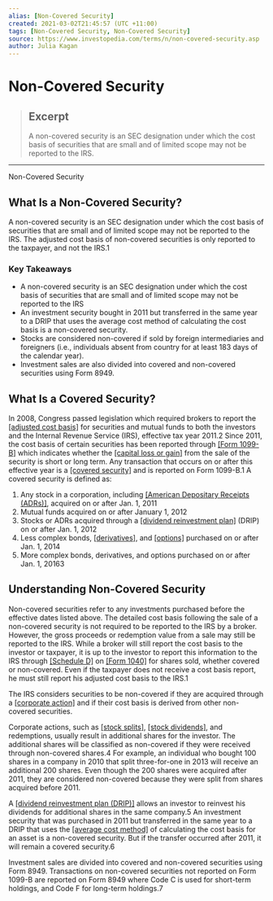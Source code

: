 ```yaml
---
alias: [Non-Covered Security]
created: 2021-03-02T21:45:57 (UTC +11:00)
tags: [Non-Covered Security, Non-Covered Security]
source: https://www.investopedia.com/terms/n/non-covered-security.asp
author: Julia Kagan
---
```


# Non-Covered Security

> ## Excerpt
> A non-covered security is an SEC designation under which the cost basis of securities that are small and of limited scope may not be reported to the IRS.

---

Non-Covered Security
## What Is a Non-Covered Security?

A non-covered security is an SEC designation under which the cost basis of securities that are small and of limited scope may not be reported to the IRS. The adjusted cost basis of non-covered securities is only reported to the taxpayer, and not the IRS.1

### Key Takeaways

-   A non-covered security is an SEC designation under which the cost basis of securities that are small and of limited scope may not be reported to the IRS
-   An investment security bought in 2011 but transferred in the same year to a DRIP that uses the average cost method of calculating the cost basis is a non-covered security. 
-   Stocks are considered non-covered if sold by foreign intermediaries and foreigners (i.e., individuals absent from country for at least 183 days of the calendar year).
-   Investment sales are also divided into covered and non-covered securities using Form 8949.

## What Is a Covered Security?

In 2008, Congress passed legislation which required brokers to report the [[adjusted cost basis]](https://www.investopedia.com/terms/a/adjustedcostbase.asp) for securities and mutual funds to both the investors and the Internal Revenue Service (IRS), effective tax year 2011.2 Since 2011, the cost basis of certain securities has been reported through [[Form 1099-B]](https://www.investopedia.com/terms/f/form-1099-b.asp) which indicates whether the [[capital loss or gain]](https://www.investopedia.com/articles/tax/09/tax-effects-capital-gains.asp) from the sale of the security is short or long term. Any transaction that occurs on or after this effective year is a [[covered security]](https://www.investopedia.com/terms/c/coveredsecurity.asp) and is reported on Form 1099-B.1 A covered security is defined as:

1.  Any stock in a corporation, including [[American Depositary Receipts (ADRs)]](https://www.investopedia.com/terms/a/adr.asp), acquired on or after Jan. 1, 2011
2.  Mutual funds acquired on or after January 1, 2012
3.  Stocks or ADRs acquired through a [[dividend reinvestment plan]](https://www.investopedia.com/terms/d/dividendreinvestmentplan.asp) (DRIP) on or after Jan. 1, 2012
4.  Less complex bonds, [[derivatives]](https://www.investopedia.com/terms/d/derivative.asp), and [[options]](https://www.investopedia.com/terms/o/option.asp) purchased on or after Jan. 1, 2014
5.  More complex bonds, derivatives, and options purchased on or after Jan. 1, 20163

## Understanding Non-Covered Security

Non-covered securities refer to any investments purchased before the effective dates listed above. The detailed cost basis following the sale of a non-covered security is not required to be reported to the IRS by a broker. However, the gross proceeds or redemption value from a sale may still be reported to the IRS. While a broker will still report the cost basis to the investor or taxpayer, it is up to the investor to report this information to the IRS through [[Schedule D]](https://www.investopedia.com/terms/s/scheduled.asp) on [[Form 1040]](https://www.investopedia.com/terms/1/1040.asp) for shares sold, whether covered or non-covered. Even if the taxpayer does not receive a cost basis report, he must still report his adjusted cost basis to the IRS.1

The IRS considers securities to be non-covered if they are acquired through a [[corporate action]](https://www.investopedia.com/terms/c/corporateaction.asp) and if their cost basis is derived from other non-covered securities.

Corporate actions, such as [[stock splits]](https://www.investopedia.com/terms/s/stocksplit.asp), [[stock dividends]](https://www.investopedia.com/terms/s/stockdividend.asp), and redemptions, usually result in additional shares for the investor. The additional shares will be classified as non-covered if they were received through non-covered shares.4 For example, an individual who bought 100 shares in a company in 2010 that split three-for-one in 2013 will receive an additional 200 shares. Even though the 200 shares were acquired after 2011, they are considered non-covered because they were split from shares acquired before 2011.

A [[dividend reinvestment plan (DRIP)]](https://www.investopedia.com/terms/d/dividendreinvestmentplan.asp) allows an investor to reinvest his dividends for additional shares in the same company.5 An investment security that was purchased in 2011 but transferred in the same year to a DRIP that uses the [[average cost method]](https://www.investopedia.com/terms/a/averagecostbasismethod.asp) of calculating the cost basis for an asset is a non-covered security. But if the transfer occurred after 2011, it will remain a covered security.6

Investment sales are divided into covered and non-covered securities using Form 8949. Transactions on non-covered securities not reported on Form 1099-B are reported on Form 8949 where Code C is used for short-term holdings, and Code F for long-term holdings.7
